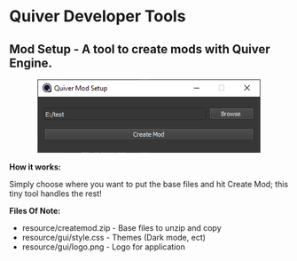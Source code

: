 <h1>Quiver Developer Tools</h1>
<h2>Mod Setup - A tool to create mods with Quiver Engine.</h2>
<p align="center">
  <img id="mainimage" src="https://github.com/quiverteam/devtools/blob/master/Mod%20Setup/docs/app.png">
</p>
<b>How it works:</b>
<p>Simply choose where you want to put the base files and hit Create Mod; this tiny tool handles the rest!</p>
<b>Files Of Note:</b>
<ul>
  <li>resource/createmod.zip - Base files to unzip and copy</li>
  <li>resource/gui/style.css - Themes (Dark mode, ect)</li>
  <li>resource/gui/logo.png - Logo for application</li>
</ul>
